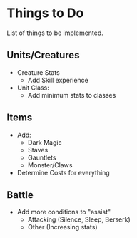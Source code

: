 # Things to Do
List of things to be implemented.
## Units/Creatures
* Creature Stats
    * Add Skill experience 
* Unit Class:
    * Add minimum stats to classes
## Items
* Add:
    * Dark Magic
    * Staves
    * Gauntlets
    * Monster/Claws
* Determine Costs for everything
## Battle
* Add more conditions to "assist"
    * Attacking (Silence, Sleep, Berserk)
    * Other (Increasing stats)      